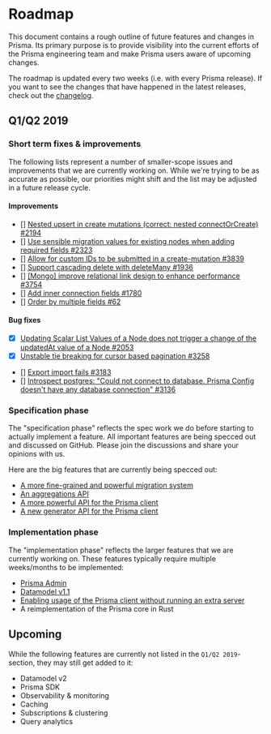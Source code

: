 # Roadmap

This document contains a rough outline of future features and changes in Prisma. Its primary purpose is to provide visibility into the current efforts of the Prisma engineering team and make Prisma users aware of upcoming changes.

The roadmap is updated every two weeks (i.e. with every Prisma release). If you want to see the changes that have happened in the latest releases, check out the [changelog](https://github.com/prisma/prisma/releases).

## Q1/Q2 2019

### Short term fixes & improvements

The following lists represent a number of smaller-scope issues and improvements that we are currently working on. While we're trying to be as accurate as possible, our priorities might shift and the list may be adjusted in a future release cycle.

#### Improvements

- [] [Nested upsert in create mutations (correct: nested connectOrCreate) #2194](https://github.com/prisma/prisma/issues/2194)
- [] [Use sensible migration values for existing nodes when adding required fields #2323](https://github.com/prisma/prisma/issues/2323)
- [] [Allow for custom IDs to be submitted in a create-mutation #3839](https://github.com/prisma/prisma/issues/3839)
- [] [Support cascading delete with deleteMany #1936](https://github.com/prisma/prisma/issues/1936)
- [] [[Mongo] improve relational link design to enhance performance #3754](https://github.com/prisma/prisma/issues/3754)
- [] [Add inner connection fields #1780](https://github.com/prisma/prisma/issues/1780)
- [] [Order by multiple fields #62](https://github.com/prisma/prisma/issues/62)

#### Bug fixes

- [x] [Updating Scalar List Values of a Node does not trigger a change of the updatedAt value of a Node #2053](https://github.com/prisma/prisma/issues/2053)
- [x] [Unstable tie breaking for cursor based pagination #3258](https://github.com/prisma/prisma/issues/3258)
- [] [Export import fails #3183](https://github.com/prisma/prisma/issues/3183)
- [] [Introspect postgres: "Could not connect to database. Prisma Config doesn't have any database connection" #3136](https://github.com/prisma/prisma/issues/3136)

### Specification phase

The "specification phase" reflects the spec work we do before starting to actually implement a feature. All important features are being specced out and discussed on GitHub. Please join the discussions and share your opinions with us.

Here are the big features that are currently being specced out:

- [A more fine-grained and powerful migration system](https://github.com/prisma/rfcs/blob/migrations/text/0000-migrations.md)
- [An aggregations API](https://github.com/prisma/rfcs/blob/prisma-basic-aggregation-support/text/0000-prisma-basic-aggregation-support.md)
- [A more powerful API for the Prisma client](https://github.com/prisma/rfcs/blob/prisma-basic-aggregation-support/text/0000-prisma-basic-aggregation-support.md)
- [A new generator API for the Prisma client](https://github.com/prisma/rfcs/blob/client-generators/text/0000-client-generators.md)

### Implementation phase

The "implementation phase" reflects the larger features that we are currently working on. These features typically require multiple weeks/months to be implemented:

- [Prisma Admin](https://github.com/prisma/prisma-admin-feedback)
- [Datamodel v1.1](https://github.com/prisma/prisma/issues/3408)
- [Enabling usage of the Prisma client without running an extra server](https://github.com/prisma/prisma/issues/2992)
- A reimplementation of the Prisma core in Rust

## Upcoming

While the following features are currently not listed in the `Q1/Q2 2019`-section, they may still get added to it:

- Datamodel v2
- Prisma SDK
- Observability & monitoring
- Caching
- Subscriptions & clustering
- Query analytics
